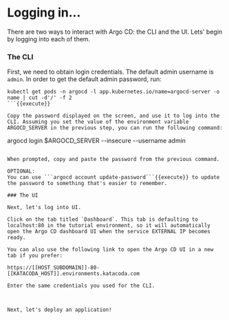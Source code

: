 # Logging in...

There are two ways to interact with Argo CD: the CLI and the UI. Lets' begin by logging into each of them.

### The CLI

First, we need to obtain login credentials. The default admin username is `admin`. In order to get the default admin password, run:
```
kubectl get pods -n argocd -l app.kubernetes.io/name=argocd-server -o name | cut -d'/' -f 2
```{{execute}}

Copy the password displayed on the screen, and use it to log into the CLI. Assuming you set the value of the environment variable ARGOCD_SERVER in the previous step, you can run the following command:
```
argocd login $ARGOCD_SERVER --insecure --username admin
```{{execute}}

When prompted, copy and paste the password from the previous command.

OPTIONAL:
You can use ```argocd account update-password```{{execute}} to update the password to something that's easier to remember.

### The UI

Next, let's log into UI.

Click on the tab titled `Dashboard`. This tab is defaulting to localhost:80 in the tutorial environment, so it will automatically open the Argo CD dashboard UI when the service EXTERNAL IP becomes ready.

You can also use the following link to open the Argo CD UI in a new tab if you prefer:

https://[[HOST_SUBDOMAIN]]-80-[[KATACODA_HOST]].environments.katacoda.com

Enter the same credentials you used for the CLI.



Next, let's deploy an application!